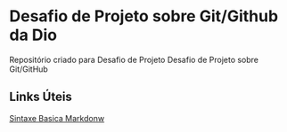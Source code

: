 # Desafio de Projeto sobre Git/Github da Dio
Repositório criado para Desafio de Projeto
Desafio de Projeto sobre Git/GitHub


## Links Úteis
[Sintaxe Basica Markdonw](https://www.markdownguide.org/basic-syntax/)
